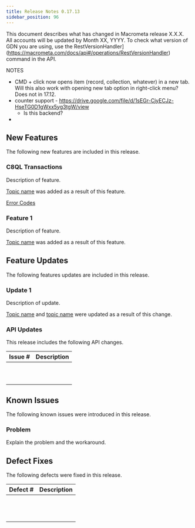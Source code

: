 ```yaml
---
title: Release Notes 0.17.13
sidebar_position: 96
---
```


This document describes what has changed in Macrometa release X.X.X. All accounts will be updated by Month XX, YYYY. To check what version of GDN you are using, use the RestVersionHandler](https://macrometa.com/docs/api#/operations/RestVersionHandler) command in the API.

NOTES
- CMD + click now opens item (record, collection, whatever) in a new tab. Will this also work with opening new tab option in right-click menu? Does not in 17.12.
- counter support - https://drive.google.com/file/d/1sEGr-CjyECJz-HseTG0D1gWxx5yg3tgW/view
  -  Is this backend?
-  


## New Features

The following new features are included in this release.

### C8QL Transactions

Description of feature.

[Topic name](link) was added as a result of this feature.

[Error Codes](../references/error-codes.md)

### Feature 1

Description of feature.

[Topic name](link) was added as a result of this feature.

## Feature Updates

The following features updates are included in this release.

### Update 1

Description of update.

[Topic name](link) and [topic name](link) were updated as a result of this change.

### API Updates

This release includes the following API changes.

| Issue #  | Description  |
|---|---|
|   |   |
|   |   |
|   |   |
|   |   |
|   |   |
|   |   |
|   |   |
|   |   |
|   |   |
|   |   |

## Known Issues

The following known issues were introduced in this release.

### Problem

Explain the problem and the workaround.

## Defect Fixes

The following defects were fixed in this release.

| Defect #  | Description  |
|---|---|
|   |   |
|   |   |
|   |   |
|   |   |
|   |   |
|   |   |
|   |   |
|   |   |
|   |   |
|   |   |
|   |   |
|   |   |